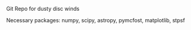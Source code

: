 Git Repo for dusty disc winds

Necessary packages: numpy, scipy, astropy, pymcfost, matplotlib, stpsf
